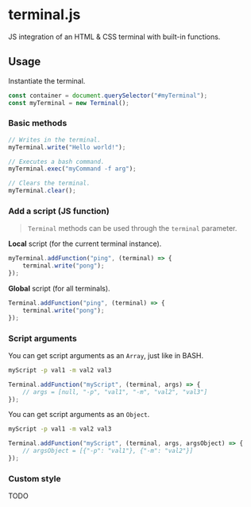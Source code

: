 # terminal.js

JS integration of an HTML & CSS terminal with built-in functions.

## Usage

Instantiate the terminal.

```javascript
const container = document.querySelector("#myTerminal");
const myTerminal = new Terminal();
```

### Basic methods

```javascript
// Writes in the terminal.
myTerminal.write("Hello world!");

// Executes a bash command.
myTerminal.exec("myCommand -f arg");

// Clears the terminal.
myTerminal.clear();
```

### Add a script (JS function)

> `Terminal` methods can be used through the `terminal` parameter.

**Local** script (for the current terminal instance).

```javascript
myTerminal.addFunction("ping", (terminal) => {
    terminal.write("pong");
});
```

**Global** script (for all terminals).

```javascript
Terminal.addFunction("ping", (terminal) => {
    terminal.write("pong");
});
```

### Script arguments

You can get script arguments as an `Array`, just like in BASH.

```bash
myScript -p val1 -m val2 val3
```

```javascript
Terminal.addFunction("myScript", (terminal, args) => {
    // args = [null, "-p", "val1", "-m", "val2", "val3"]
});
```

You can get script arguments as an `Object`.

```bash
myScript -p val1 -m val2 val3
```

```javascript
Terminal.addFunction("myScript", (terminal, args, argsObject) => {
    // argsObject = [{"-p": "val1"}, {"-m": "val2"}]
});
```

### Custom style

TODO

